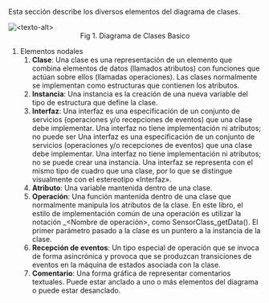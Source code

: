 Esta sección describe los diversos elementos del diagrama de clases.

<img alt="<texto-alt>" src="./images/Basic_Class_Diagram.jpeg">
<center>Fig 1. Diagrama de Clases Basico</center>


1. Elementos nodales
    1. __Clase__:
    Una clase es una representación de un elemento que combina elementos de datos (llamados atributos) con funciones que actúan sobre ellos (llamadas operaciones). Las clases normalmente se implementan como estructuras que contienen los atributos.
    2. __Instancia__:
    Una instancia es la creación de una nueva variable del tipo de estructura que define la clase.
    3. __Interfaz__:
    Una interfaz es una especificación de un conjunto de servicios (operaciones y/o recepciones de eventos) que una clase debe implementar. Una interfaz no tiene implementación ni atributos; no puede ser
    Una interfaz es una especificación de un conjunto de servicios (operaciones y/o recepciones de eventos) que una clase debe implementar. Una interfaz no tiene implementación ni atributos; no se puede crear una instancia. Una interfaz se representa con el mismo tipo de cuadro que una clase, por lo que se distingue visualmente con el estereotipo «Interfaz».
    4. __Atributo__:
    Una variable mantenida dentro de una clase.
    5. __Operación__:
    Una función mantenida dentro de una clase que normalmente manipula los atributos de la clase. En este libro, el estilo de implementación común de una operación es utilizar la notación <Nombre de clase>_<Nombre de operación>, como SensorClass_getData(). El primer parámetro pasado a la clase es un puntero a la instancia de la clase.
    6. __Recepción de eventos__:
    Un tipo especial de operación que se invoca de forma asincrónica y provoca que se produzcan transiciones de eventos en la máquina de estados asociada con la clase.
    7. __Comentario__:
    Una forma gráfica de representar comentarios textuales. Puede estar anclado a uno o más elementos del diagrama o puede estar desanclado.

